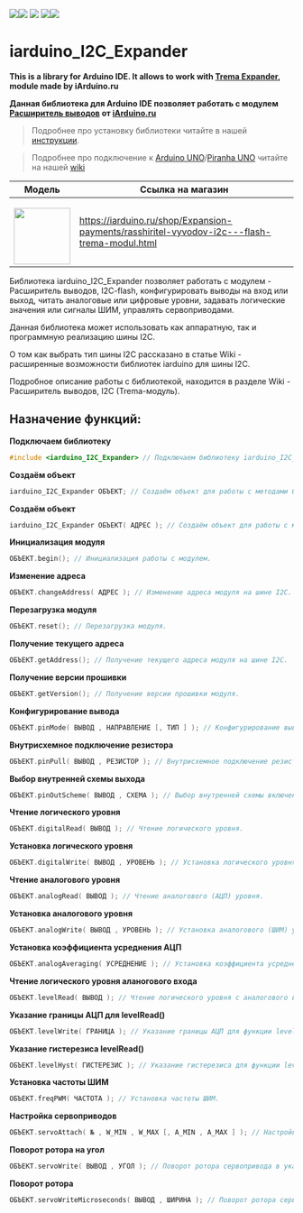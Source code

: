 [![](https://iarduino.ru/img/logo.svg)](https://iarduino.ru)[![](https://wiki.iarduino.ru/img/git-shop.svg?3)](https://iarduino.ru) [![](https://wiki.iarduino.ru/img/git-wiki.svg?2)](https://wiki.iarduino.ru) [![](https://wiki.iarduino.ru/img/git-lesson.svg?2)](https://lesson.iarduino.ru)[![](https://wiki.iarduino.ru/img/git-forum.svg?2)](http://forum.trema.ru)

# iarduino\_I2C\_Expander

**This is a library for Arduino IDE. It allows to work with [Trema Expander](https://iarduino.ru/shop/Expansion-payments/rasshiritel-vyvodov-i2c---flash-trema-modul.html), module made by iArduino.ru**

**Данная библиотека для Arduino IDE позволяет работать с модулем [Расширитель выводов](https://iarduino.ru/shop/Expansion-payments/rasshiritel-vyvodov-i2c---flash-trema-modul.html) от [iArduino.ru](https://iarduino.ru)**

> Подробнее про установку библиотеки читайте в нашей [инструкции](https://wiki.iarduino.ru/page/Installing_libraries/).

> Подробнее про подключение к [Arduino UNO](https://iarduino.ru/shop/boards/arduino-uno-r3.html)/[Piranha UNO](https://iarduino.ru/shop/boards/piranha-uno-r3.html) читайте на нашей [wiki](https://wiki.iarduino.ru/page/trema-extender/#h3_3)


| Модель | Ссылка на магазин |
|---|---|
| <p></p> <img src="https://wiki.iarduino.ru/img/resources/1224/1224.svg" width="100px"></img>| https://iarduino.ru/shop/Expansion-payments/rasshiritel-vyvodov-i2c---flash-trema-modul.html |

Библиотека iarduino\_I2C\_Expander позволяет работать с модулем - Расширитель выводов, I2C-flash, конфигурировать выводы на вход или выход, читать аналоговые или цифровые уровни, задавать логические значения или сигналы ШИМ, управлять сервоприводами.

Данная библиотека может использовать как аппаратную, так и программную реализацию шины I2C.

О том как выбрать тип шины I2C рассказано в статье Wiki - расширенные возможности библиотек iarduino для шины I2C.

Подробное описание работы с библиотекой, находится в разделе Wiki - Расширитель выводов, I2C (Trema-модуль).


## Назначение функций:

**Подключаем библиотеку** 

```C++
#include <iarduino_I2C_Expander> // Подключаем библиотеку iarduino_I2C_Expander для работы с модулем.
```

**Создаём объект** 

```C++
iarduino_I2C_Expander ОБЪЕКТ; // Создаём объект для работы с методами библиотеки без указания адреса модуля на шине I2C.
```

**Создаём объект** 

```C++
iarduino_I2C_Expander ОБЪЕКТ( АДРЕС ); // Создаём объект для работы с методами библиотеки указывая адрес модуля на шине I2C.
```

**Инициализация модуля** 

```C++
ОБЪЕКТ.begin(); // Инициализация работы с модулем.
```

**Изменение адреса** 

```C++
ОБЪЕКТ.changeAddress( АДРЕС ); // Изменение адреса модуля на шине I2C.
```

**Перезагрузка модуля**

```C++
ОБЪЕКТ.reset(); // Перезагрузка модуля.
```

**Получение текущего адреса** 

```C++
ОБЪЕКТ.getAddress(); // Получение текущего адреса модуля на шине I2C.
```

**Получение версии прошивки** 

```C++
ОБЪЕКТ.getVersion(); // Получение версии прошивки модуля.
```

**Конфигурирование вывода**

```C++
ОБЪЕКТ.pinMode( ВЫВОД , НАПРАВЛЕНИЕ [, ТИП ] ); // Конфигурирование вывода.
```

**Внутрисхемное подключение резистора** 

```C++
ОБЪЕКТ.pinPull( ВЫВОД , РЕЗИСТОР ); // Внутрисхемное подключение резистора к выводу.
```

**Выбор внутренней схемы выхода** 

```C++
ОБЪЕКТ.pinOutScheme( ВЫВОД , СХЕМА ); // Выбор внутренней схемы включения выхода.
```

**Чтение логического уровня** 

```C++
ОБЪЕКТ.digitalRead( ВЫВОД ); // Чтение логического уровня.
```

**Установка логического уровня** 

```C++
ОБЪЕКТ.digitalWrite( ВЫВОД , УРОВЕНЬ ); // Установка логического уровня.
```

**Чтение аналогового уровня** 

```C++
ОБЪЕКТ.analogRead( ВЫВОД ); // Чтение аналогового (АЦП) уровня.
```

**Установка аналогового уровня** 

```C++
ОБЪЕКТ.analogWrite( ВЫВОД , УРОВЕНЬ ); // Установка аналогового (ШИМ) уровня.
```

**Установка коэффициента усреднения АЦП** 

```C++
ОБЪЕКТ.analogAveraging( УСРЕДНЕНИЕ ); // Установка коэффициента усреднения АЦП.
```

**Чтение логического уровня аланогового входа** 

```C++
ОБЪЕКТ.levelRead( ВЫВОД ); // Чтение логического уровня с аналогового входа.
```

**Указание границы АЦП для levelRead()** 

```C++
ОБЪЕКТ.levelWrite( ГРАНИЦА ); // Указание границы АЦП для функции levelRead().
```

**Указание гистерезиса levelRead()** 

```C++
ОБЪЕКТ.levelHyst( ГИСТЕРЕЗИС ); // Указание гистерезиса для функции levelRead().
```

**Установка частоты ШИМ** 

```C++
ОБЪЕКТ.freqPWM( ЧАСТОТА ); // Установка частоты ШИМ.
```

**Настройка сервоприводов**

```C++
ОБЪЕКТ.servoAttach( № , W_MIN , W_MAX [, A_MIN , A_MAX ] ); // Настройка сервоприводов.
```

**Поворот ротора на угол** 

```C++
ОБЪЕКТ.servoWrite( ВЫВОД , УГОЛ ); // Поворот ротора сервопривода в указанный угол.
```

**Поворот ротора** 

```C++
ОБЪЕКТ.servoWriteMicroseconds( ВЫВОД , ШИРИНА ); // Поворот ротора сервопривода.
```

